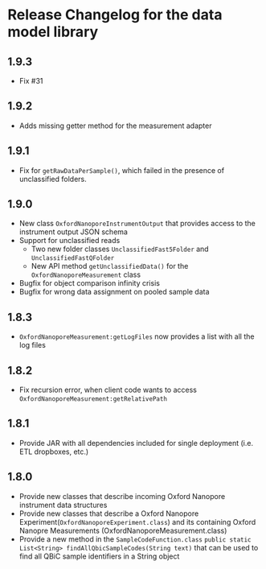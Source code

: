 # Release Changelog for the data model library

## 1.9.3

* Fix #31

## 1.9.2

* Adds missing getter method for the measurement adapter

## 1.9.1

* Fix for `getRawDataPerSample()`, which failed in the presence of unclassified folders.

## 1.9.0

* New class `OxfordNanoporeInstrumentOutput` that provides access to the instrument output JSON schema
* Support for unclassified reads
  * Two new folder classes `UnclassifiedFast5Folder` and `UnclassifiedFastQFolder`
  * New API method `getUnclassifiedData()` for the `OxfordNanoporeMeasurement` class
* Bugfix for object comparison infinity crisis
* Bugfix for wrong data assignment on pooled sample data

## 1.8.3

* `OxfordNanoporeMeasurement:getLogFiles` now provides a list with all the log files

## 1.8.2

* Fix recursion error, when client code wants to access `OxfordNanoporeMeasurement:getRelativePath`

##  1.8.1

* Provide JAR with all dependencies included for single deployment (i.e. ETL dropboxes, etc.)

## 1.8.0

* Provide new classes that describe incoming Oxford Nanopore instrument data structures
* Provide new classes that describe a Oxford Nanopore Experiment(`OxfordNanoporeExperiment.class`) and its containing Oxford Nanopre Measurements (OxfordNanoporeMeasurement.class)
* Provide a new method in the `SampleCodeFunction.class` `public static List<String> findAllQbicSampleCodes(String text)` that can be used to find all QBiC sample identifiers in a String object 
